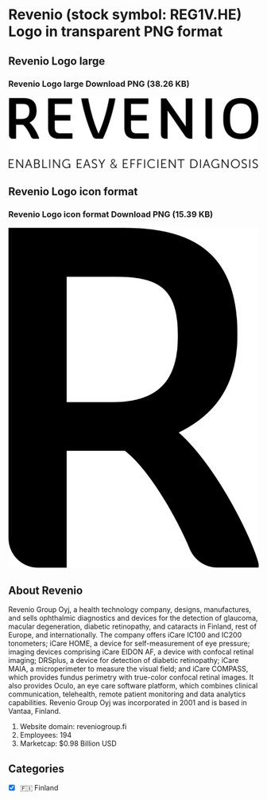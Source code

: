 # Revenio (stock symbol: REG1V.HE) Logo in transparent PNG format

## Revenio Logo large

### Revenio Logo large Download PNG (38.26 KB)

![Revenio Logo large Download PNG (38.26 KB)](/img/orig/REG1V.HE_BIG-1a9fc000.png)

## Revenio Logo icon format

### Revenio Logo icon format Download PNG (15.39 KB)

![Revenio Logo icon format Download PNG (15.39 KB)](/img/orig/REG1V.HE-f7d64b5c.png)

## About Revenio

Revenio Group Oyj, a health technology company, designs, manufactures, and sells ophthalmic diagnostics and devices for the detection of glaucoma, macular degeneration, diabetic retinopathy, and cataracts in Finland, rest of Europe, and internationally. The company offers iCare IC100 and IC200 tonometers; iCare HOME, a device for self-measurement of eye pressure; imaging devices comprising iCare EIDON AF, a device with confocal retinal imaging; DRSplus, a device for detection of diabetic retinopathy; iCare MAIA, a microperimeter to measure the visual field; and iCare COMPASS, which provides fundus perimetry with true-color confocal retinal images. It also provides Oculo, an eye care software platform, which combines clinical communication, telehealth, remote patient monitoring and data analytics capabilities. Revenio Group Oyj was incorporated in 2001 and is based in Vantaa, Finland.

1. Website domain: reveniogroup.fi
2. Employees: 194
3. Marketcap: $0.98 Billion USD


## Categories
- [x] 🇫🇮 Finland

